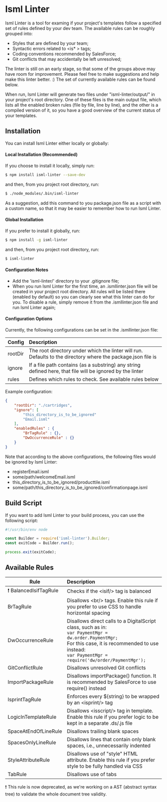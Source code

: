 # Isml Linter
Isml Linter is a tool for examing if your project's templates follow a specified set of rules defined by your dev team. The available rules can be roughly grouped into: 

 - Styles that are defined by your team;
 - Syntactic errors related to &lt;is* > tags;
 - Coding conventions recommended by SalesForce;
 - Git conflicts that may accidentally be left unresolved;

The linter is still on an early stage, so that some of the groups above may have room for improvement. Please feel free to make suggestions and help make this linter better. :) The set of currently available rules can be found below.

When run, Isml Linter will generate two files under "isml-linter/output/" in your project's root directory. One of these files is the main output file, which lists all the enabled broken rules (file by file, line by line), and the other is a compiled version of it, so you have a good overview of the current status of your templates.

## Installation

You can install Isml Linter either locally or globally:

#### Local Installation (Recommended)
If you choose to install it locally, simply run:

```sh
$ npm install isml-linter --save-dev
```

and then, from you project root directory, run:

```sh
$ ./node_modules/.bin/isml-linter
```

As a suggestion, add this command to you package.json file as a script with a custom name, so that it may be easier to remember how to run Isml Linter.

#### Global Installation
If you prefer to install it globally, run:

```sh
$ npm install -g isml-linter
```

and then, from you project root directory, run:

```sh
$ isml-linter
```

#### Configuration Notes

- Add the 'isml-linter/' directory to your .gitignore file;
- When you run Isml Linter for the first time, an .ismllinter.json file will be created in your project root directory. All rules will be listed there (enabled by default) so you can clearly see what this linter can do for you. To disable a rule, simply remove it from the .ismllinter.json file and run Isml Linter again;

#### Configuration Options

Currently, the following configurations can be set in the .ismllinter.json file:

| Config  | Description                              |
| ------- |:-----------------------------------------|
| rootDir | The root directory under which the linter will run. Defaults to the directory where the package.json file is |
| ignore  | If a file path contains (as a substring) any string defined here, that file will be ignored by the linter |
| rules   | Defines which rules to check. See available rules below |

Example configuration:

```json
{
    "rootDir": "./cartridges",
    "ignore": [
        "this_directory_is_to_be_ignored"
        "Email.isml"
    ],
    "enabledRules" : {
        "BrTagRule" : {}, 
        "DwOccurrenceRule" : {}
    }
}
```

Note that according to the above configurations, the following files would be ignored by Isml Linter:

- registerEmail.isml
- some/path/welcomeEmail.isml
- this_directory_is_to_be_ignored/producttile.isml
- some/path/this_directory_is_to_be_ignored/confirmationpage.isml



## Build Script

If you want to add Isml Linter to your build process, you can use the following script:

```javascript
#!/usr/bin/env node

const Builder = require('isml-linter').Builder;
const exitCode = Builder.run();

process.exit(exitCode);
```

## Available Rules

| Rule                              | Description                              |
| --------------------------------- |:-----------------------------------------|
| :exclamation: BalancedIsifTagRule | Checks if the &lt;isif/> tag is balanced |
| BrTagRule                         | Disallows &lt;br/> tags. Enable this rule if you prefer to use CSS to handle horizontal spacing |
| DwOccurrenceRule                  | Disallows direct calls to a DigitalScript class, such as in:<br/>`var PaymentMgr = dw.order.PaymentMgr;`<br/>For this case, it is recommended to use instead:<br/>`var PaymentMgr = require('dw/order/PaymentMgr');` |
| GitConflictRule                   | Disallows unresolved Git conflicts |
| ImportPackageRule                 | Disallows importPackage() function. It is recommended by SalesForce to use require() instead |
| IsprintTagRule                    | Enforces every ${string} to be wrapped by an &lt;isprint/> tag |
| LogicInTemplateRule               | Disallows &lt;isscript/> tag in template. Enable this rule if you prefer logic to be kept in a separate .ds/.js file |
| SpaceAtEndOfLineRule              | Disallows trailing blank spaces |
| SpacesOnlyLineRule                | Disallows lines that contain only blank spaces, i.e., unnecessarily indented |
| StyleAttributeRule                | Disallows use of "style" HTML attribute. Enable this rule if you prefer style to be fully handled via CSS |
| TabRule                           | Disallows use of tabs |

:exclamation: This rule is now deprecated, as we're working on a AST (abstract syntax tree) to validate the whole document tree validity.
